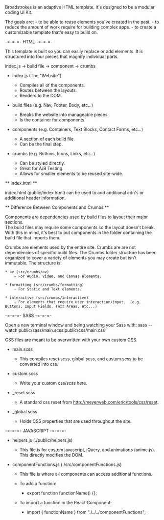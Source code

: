 Broadstrokes is an adaptive HTML template.  It's designed to be a modular coding
UI Kit.

The goals are:
    - to be able to reuse elements you've created in the past.
    - to reduce the amount of work require for building complex apps.
    - to create a customizable template that's easy to build on.




-=-=-=- HTML -=-=-=-


This template is built so you can easily replace or add elements.  It is structured 
into four pieces that magnify individual parts.  


index.js -> build file -> component -> crumbs


* index.js (The "Website")
    - Compiles all of the components.
    - Routes between the layouts.
    - Renders to the DOM.

* build files (e.g. Nav, Footer, Body, etc...)
    - Breaks the website into manageable pieces.
    - Is the container for components.

* components (e.g. Containers, Text Blocks, Contact Forms, etc...)
    - A section of each build file.
    - Can be the final step.

* crumbs (e.g. Buttons, Icons, Links, etc...)
    - Can be styled directly.
    - Great for A/B Testing.
    - Allows for smaller elements to be reused site-wide.


** index.html **

index.html (public/index.html) can be used to add additional cdn's or additional
header information.


** Difference Between Components and Crumbs **

Components are dependencies used by build files to layout their major sections.  
The build files may require some components so the layout doesn't break.  With this
in mind, it's best to put components in the folder containing the build file that
imports them.  

Crumbs are elements used by the entire site.  Crumbs are are not dependencies of specific
build files.  The Crumbs folder structure has been organized to cover a variety of 
elements you may create but isn't immutable.  The structure is:

    * av (src/crumbs/av)
        - For Audio, Video, and Canvas elements.

    * formatting (src/crumbs/formatting)
        - For Static and Text elements.

    * interactive (src/crumbs/interactive)
        - For elements that require user interaction/input.  (e.g. Buttons, Input Fields, Text Areas, etc...)





-=-=-=- SASS -=-=-=-


Open a new terminal window and being watching your Sass with:
      sass --watch public/sass/main.scss:public/css/main.css

CSS files are meant to be overwritten with your own custom CSS.

* main.scss
  - This compiles reset.scss, global.scss, and custom.scss to be converted into css.

* custom.scss
  - Write your custom css/scss here.

* _reset.scss
  - A standard css reset from http://meyerweb.com/eric/tools/css/reset.

* _global.scss
  - Holds CSS properties that are used throughout the site.





-=-=-=- JAVASCRIPT -=-=-=-


* helpers.js (./public/helpers.js)
    - This file is for custom javascript, jQuery, and animations (anime.js).  This
      directly modifies the DOM.

* componentFunctions.js (./src/componentFunctions.js)
    - This file is where all components can access additional functions. 

    - To add a function:
        *  export function functionName() {};

    - To import a function in the React Component:
        *  import { functionName } from "./../../componentFunctions";
